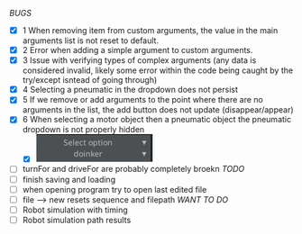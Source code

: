*BUGS*
- [x] 1 When removing item from custom arguments, the value in the main arguments list is not reset to default.
- [x] 2 Error when adding a simple argument to custom arguments.
- [x] 3 Issue with verifying types of complex arguments (any data is considered invalid, likely some error within the code being caught by the try/except isntead of going through)
- [x] 4 Selecting a pneumatic in the dropdown does not persist
- [x] 5 If we remove or add arguments to the point where there are no arguments in the list, the add button does not update (disappear/appear)
- [x] 6 When selecting a motor object then a pneumatic object the pneumatic dropdown is not properly hidden
  - [x] ![alt text](image.png)
- [ ] turnFor and driveFor are probably completely broekn
*TODO*
- [ ] finish saving and loading
- [ ] when opening program try to open last edited file
- [ ] file --> new resets sequence and filepath
*WANT TO DO*
- [ ] Robot simulation with timing
- [ ] Robot simulation path results
